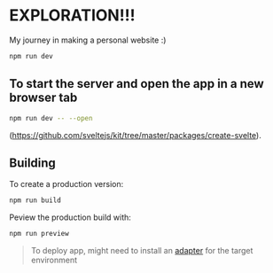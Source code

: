 # EXPLORATION!!!
My journey in making a personal website :)

```bash
npm run dev
```

## To start the server and open the app in a new browser tab
```bash
npm run dev -- --open
```


(https://github.com/sveltejs/kit/tree/master/packages/create-svelte).


## Building

To create a production version:

```bash
npm run build
```

Peview the production build with:

```bash
npm run preview
```

> To deploy app, might need to install an [adapter](https://kit.svelte.dev/docs/adapters) for the target environment
